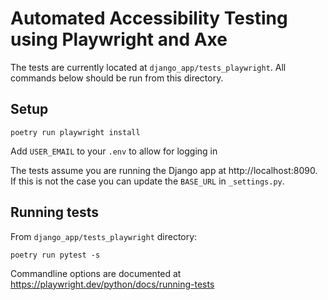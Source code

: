 # Automated Accessibility Testing using Playwright and Axe

The tests are currently located at `django_app/tests_playwright`. All commands below should be run from this directory.

## Setup

`poetry run playwright install`

Add `USER_EMAIL` to your `.env` to allow for logging in

The tests assume you are running the Django app at http://localhost:8090. If this is not the case you can update the `BASE_URL` in `_settings.py`.

## Running tests

From `django_app/tests_playwright` directory:

`poetry run pytest -s`

Commandline options are documented at https://playwright.dev/python/docs/running-tests
